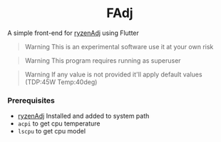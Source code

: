 <h1 style="text-align : center"> FAdj </h1>

A simple front-end for [ryzenAdj](https://github.com/FlyGoat/RyzenAdj) using Flutter

> Warning This is an experimental software use it at your own risk

> Warning This program requires running as superuser

> Warning If any value is not provided it'll apply default values (TDP:45W Temp:40deg)


### Prerequisites

- [ryzenAdj](https://github.com/FlyGoat/RyzenAdj) Installed and added to system path
- ```acpi``` to get cpu temperature
- ```lscpu``` to get cpu model
